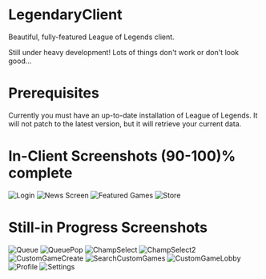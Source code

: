 LegendaryClient
===============

Beautiful, fully-featured League of Legends client.

Still under heavy development! Lots of things don't work or don't look good...

Prerequisites
=============

Currently you must have an up-to-date installation of League of Legends. It will not patch to the latest version, but it will retrieve your current data.

In-Client Screenshots (90-100)% complete
=====================

![Login](http://i.imgur.com/KlRS9G2.jpg)
![News Screen](http://i.imgur.com/rpGDhZ1.png)
![Featured Games](http://i.imgur.com/UTuh1e8.png)
![Store](http://i.imgur.com/VvdjTrA.png)

Still-in Progress Screenshots 
=============================

![Queue](http://i.imgur.com/BuDdtyd.png)
![QueuePop](http://i.imgur.com/KAt5KXR.png)
![ChampSelect](http://i.imgur.com/HTnoXqX.jpg)
![ChampSelect2](http://i.imgur.com/T4VCs0K.png)
![CustomGameCreate](http://i.imgur.com/AZ74Y7L.png)
![SearchCustomGames](http://i.imgur.com/1j5Yw8c.png)
![CustomGameLobby](http://i.imgur.com/Ht64V8n.png)
![Profile](http://i.imgur.com/1Oag2Rf.png)
![Settings](http://i.imgur.com/ZTktZTY.png)

